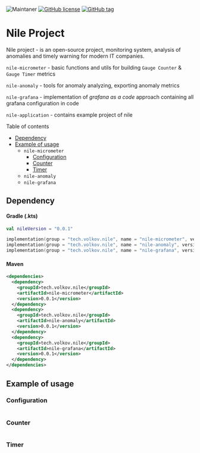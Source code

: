 ![Maintaner](https://img.shields.io/badge/maintainer-VolkovTech-blue)
[![GitHub license](https://img.shields.io/badge/license-Apache%20License%202.0-blue.svg?style=flat)](https://www.apache.org/licenses/LICENSE-2.0)
[![GitHub tag](https://img.shields.io/github/tag/Naereen/StrapDown.js.svg)](https://github.com/VolkovTech/nile/tags)

# Nile Project

Nile project - is an open-source project, monitoring system, analysis of anomalies and timely warning for modern IT
companies.

`nile-micrometer` - basic functions and utils for building `Gauge Counter` & `Gauge Timer` metrics

`nile-anomaly` - tools for anomaly analyzing, exporting anomaly metrics

`nile-grafana` - implementation of *grafana as a code* approach containing all grafana configuration in code

`nile-application` - contains example project of nile

Table of contents

- [Dependency](#Dependency)
- [Example of usage](#example-of-usage)
    - `nile-micrometer`
      - [Configuration](#nile-micrometer-configuration)
      - [Counter](#nile-micrometer-counter)
      - [Timer](#nile-micrometer-timer)
    - `nile-anomaly`
    - `nile-grafana`

## Dependency

#### Gradle (.kts)

```kotlin
val nileVersion = "0.0.1"

implementation(group = "tech.volkov.nile", name = "nile-micrometer", version = nileVersion)
implementation(group = "tech.volkov.nile", name = "nile-anomaly", version = nileVersion)
implementation(group = "tech.volkov.nile", name = "nile-grafana", version = nileVersion)
```

#### Maven

```xml
<dependencies>
  <dependency>
    <groupId>tech.volkov.nile</groupId>
    <artifactId>nile-micrometer</artifactId>
    <version>0.0.1</version>
  </dependency>
  <dependency>
    <groupId>tech.volkov.nile</groupId>
    <artifactId>nile-anomaly</artifactId>
    <version>0.0.1</version>
  </dependency>
  <dependency>
    <groupId>tech.volkov.nile</groupId>
    <artifactId>nile-grafana</artifactId>
    <version>0.0.1</version>
  </dependency>
</dependencies>
```

<a name="example-of-usage"></a>
## Example of usage

<a name="nile-micrometer-configuration"></a>
### Configuration

```kotlin

```

<a name="nile-micrometer-counter"></a>
### Counter

```kotlin

```

<a name="nile-micrometer-timer"></a>
### Timer

```kotlin

```
